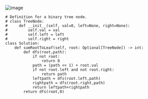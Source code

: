 ![image](https://github.com/abhyudaya12/Data_Structures_Algorithms/assets/28287783/bceba18e-e543-425e-a81e-b81e5588a2ca)


```
# Definition for a binary tree node.
# class TreeNode:
#     def __init__(self, val=0, left=None, right=None):
#         self.val = val
#         self.left = left
#         self.right = right
class Solution:
    def sumRootToLeaf(self, root: Optional[TreeNode]) -> int:
        def dfs(root,path):
            if not root:
                return 0
            path = (path << 1) + root.val
            if not root.left and not root.right:
                return path
            leftpath = dfs(root.left,path)
            rightpath = dfs(root.right,path)
            return leftpath+rightpath
        return dfs(root,0)

```
